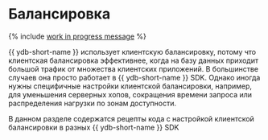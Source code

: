 # Балансировка

{% include [work in progress message](../../_includes/addition.md) %}

{{ ydb-short-name }} использует клиентскую балансировку, потому что клиентская балансировка эффективнее, когда на базу данных приходит большой трафик от множества клиентских приложений. 
В большинстве случаев она просто работает в {{ ydb-short-name }} SDK. Однако иногда нужны специфичные настройки клиентской балансировки, например, для уменьшения серверных хопов, сокращения времени запроса или распределения нагрузки по зонам доступности.

В данном разделе содержатся рецепты кода с настройкой клиентской балансировки в разных {{ ydb-short-name }} SDK
